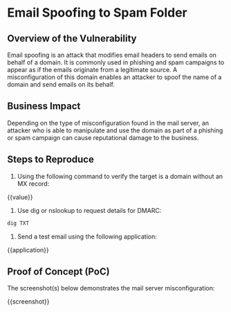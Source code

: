 # Email Spoofing to Spam Folder

## Overview of the Vulnerability

Email spoofing is an attack that modifies email headers to send emails on behalf of a domain. It is commonly used in phishing and spam campaigns to appear as if the emails originate from a legitimate source. A misconfiguration of this domain enables an attacker to spoof the name of a domain and send emails on its behalf.

## Business Impact

Depending on the type of misconfiguration found in the mail server, an attacker who is able to  manipulate and use the domain as part of a phishing or spam campaign can cause reputational damage to the business.

## Steps to Reproduce

1. Using the following command to verify the target is a domain without an MX record:

{{value}}

1. Use dig or nslookup to request details for DMARC:

```bash
dig TXT 
```

1. Send a test email using the following application:

{{application}}

## Proof of Concept (PoC)

The screenshot(s) below demonstrates the mail server misconfiguration:

{{screenshot}}
